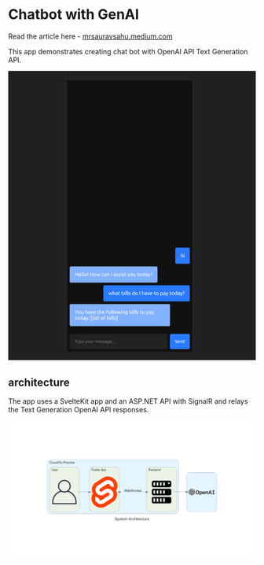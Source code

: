 # Chatbot with GenAI

Read the article here - [mrsauravsahu.medium.com](https://mrsauravsahu.medium.com/creating-a-genai-powered-chat-fast-61b5efb41ea8)

This app demonstrates creating chat bot with OpenAI API Text Generation API.

![Screenshot of the app](./docs/assets/screenshot.png)

## architecture

The app uses a SvelteKit app and an ASP.NET API with SignalR and relays the Text Generation OpenAI API responses.

![Architecure](./docs/assets/system_architecture.png)
